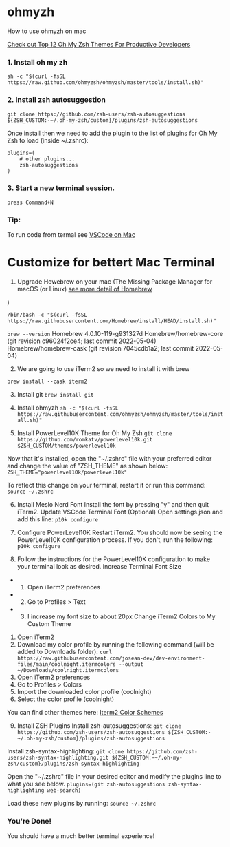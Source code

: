 # ohmyzh
How to use ohmyzh on mac

[Check out Top 12 Oh My Zsh Themes For Productive Developers](https://travis.media/top-12-oh-my-zsh-themes-for-productive-developers/#20210921-gozilla)

### 1.  Install oh my zh 

`sh -c "$(curl -fsSL https://raw.github.com/ohmyzsh/ohmyzsh/master/tools/install.sh)"`

### 2. Install zsh autosuggestion
`git clone https://github.com/zsh-users/zsh-autosuggestions ${ZSH_CUSTOM:-~/.oh-my-zsh/custom}/plugins/zsh-autosuggestions`

Once install then we need to add the plugin to the list of plugins for Oh My Zsh to load (inside ~/.zshrc):

```
plugins=( 
    # other plugins...
    zsh-autosuggestions
)
```
### 3. Start a new terminal session.
`press Command+N`


### Tip: 

To run code from termal see [VSCode on Mac](https://code.visualstudio.com/docs/setup/mac#:~:text=Launching%20from%20the%20command%20line,code'%20command%20in%20PATH%20command.)


# Customize for bettert Mac Terminal

1. Upgrade Howebrew on your mac (The Missing Package Manager for macOS (or Linux) [see more detail of Homebrew](https://brew.sh/)

)

`/bin/bash -c "$(curl -fsSL https://raw.githubusercontent.com/Homebrew/install/HEAD/install.sh)"`

`brew --version`
Homebrew 4.0.10-119-g931327d
Homebrew/homebrew-core (git revision c96024f2ce4; last commit 2022-05-04)
Homebrew/homebrew-cask (git revision 7045cdb1a2; last commit 2022-05-04)

2. We are going to use iTerm2 so we need to install it with brew

`brew install --cask iterm2`

3. Install git
`brew install git`

4. Install ohmyzh
`sh -c "$(curl -fsSL https://raw.githubusercontent.com/ohmyzsh/ohmyzsh/master/tools/install.sh)"`

5. Install PowerLevel10K Theme for Oh My Zsh
`git clone https://github.com/romkatv/powerlevel10k.git $ZSH_CUSTOM/themes/powerlevel10k`

Now that it's installed, open the "~/.zshrc" file with your preferred editor and change the value of "ZSH_THEME" as shown below:
`ZSH_THEME="powerlevel10k/powerlevel10k"`

To reflect this change on your terminal, restart it or run this command:
`source ~/.zshrc`

6. Install Meslo Nerd Font
Install the font by pressing "y" and then quit iTerm2.
Update VSCode Terminal Font (Optional)
Open settings.json and add this line:
`p10k configure`

7. Configure PowerLevel10K
Restart iTerm2. You should now be seeing the PowerLevel10K configuration process. If you don't, run the following:
`p10k configure`

8. Follow the instructions for the PowerLevel10K configuration to make your terminal look as desired.
Increase Terminal Font Size
* 1. Open iTerm2 preferences
* 2. Go to Profiles > Text
* 3. I increase my font size to about 20px
Change iTerm2 Colors to My Custom Theme
1. Open iTerm2
2. Download my color profile by running the following command (will be added to Downloads folder):
`curl https://raw.githubusercontent.com/josean-dev/dev-environment-files/main/coolnight.itermcolors --output ~/Downloads/coolnight.itermcolors`
3. Open iTerm2 preferences
4. Go to Profiles > Colors
5. Import the downloaded color profile (coolnight)
6. Select the color profile (coolnight)

You can find other themes here: [Iterm2 Color Schemes](https://iterm2colorschemes.com/)

9. Install ZSH Plugins
Install zsh-autosuggestions:
`git clone https://github.com/zsh-users/zsh-autosuggestions ${ZSH_CUSTOM:-~/.oh-my-zsh/custom}/plugins/zsh-autosuggestions`

Install zsh-syntax-highlighting:
`git clone https://github.com/zsh-users/zsh-syntax-highlighting.git ${ZSH_CUSTOM:-~/.oh-my-zsh/custom}/plugins/zsh-syntax-highlighting`

Open the "~/.zshrc" file in your desired editor and modify the plugins line to what you see below.
`plugins=(git zsh-autosuggestions zsh-syntax-highlighting web-search)`

Load these new plugins by running:
`source ~/.zshrc`

### You're Done!
You should have a much better terminal experience!